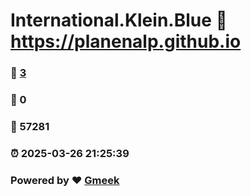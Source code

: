 # International.Klein.Blue :link: https://planenalp.github.io 
### :page_facing_up: [3](https://planenalp.github.io/tag.html) 
### :speech_balloon: 0 
### :hibiscus: 57281 
### :alarm_clock: 2025-03-26 21:25:39 
### Powered by :heart: [Gmeek](https://github.com/Meekdai/Gmeek)
